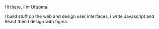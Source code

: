 ﻿Hi there, I'm Ufuoma

I build stuff on the web and design user interfaces, i write Javascript and React then I design with figma.

